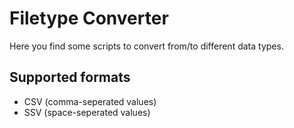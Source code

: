 Filetype Converter
==================

Here you find some scripts to convert from/to different data types.

Supported formats
-----------------
 - CSV (comma-seperated values)
 - SSV (space-seperated values)

